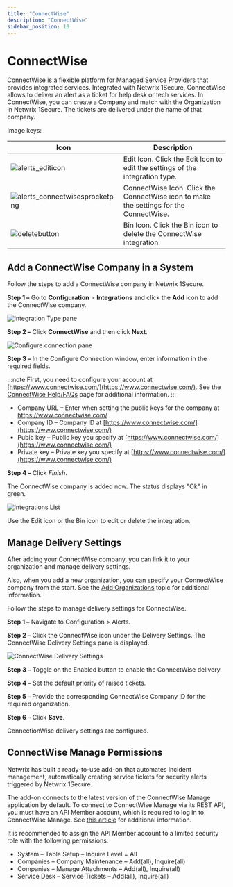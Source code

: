 ```yaml
---
title: "ConnectWise"
description: "ConnectWise"
sidebar_position: 10
---
```


# ConnectWise

ConnectWise is a flexible platform for Managed Service Providers that provides integrated services.
Integrated with Netwrix 1Secure, ConnectWise allows to deliver an alert as a ticket for help desk or
tech services. In ConnectWise, you can create a Company and match with the Organization in Netwrix
1Secure. The tickets are delivered under the name of that company.

Image keys:

| Icon                                                                                                                      | Description                                                                            |
| ------------------------------------------------------------------------------------------------------------------------- | -------------------------------------------------------------------------------------- |
| ![alerts_editicon](/images/1secure/integration/alerts_editicon.webp)                             | Edit Icon. Click the Edit Icon to edit the settings of the integration type.           |
| ![alerts_connectwisesprocketpng](/images/1secure/integration/alerts_connectwisesprocketpng.webp) | ConnectWise Icon. Click the ConnectWise icon to make the settings for the ConnectWise. |
| ![deletebutton](/images/1secure/integration/deletebutton.webp)                                   | Bin Icon. Click the Bin icon to delete the ConnectWise integration                     |

## Add a ConnectWise Company in a System

Follow the steps to add a ConnectWise company in Netwrix 1Secure.

**Step 1 –** Go to **Configuration** > **Integrations** and click the **Add** icon to add the
ConnectWise company.

![Integration Type pane](/images/1secure/integration/integrationtypewindowconnectwise.webp)

**Step 2 –** Click **ConnectWise** and then click **Next**.

![Configure connection pane](/images/1secure/integration/integrationconfigureconnectionconnectwise.webp)

**Step 3 –** In the Configure Connection window, enter information in the required fields.

:::note
First, you need to configure your account at
[https://www.connectwise.com/](https://www.connectwise.com/). See the
[ConnectWise Help/FAQs](https://virtualcommunity.connectwise.com/helphome/faq) page for additional
information.
:::


- Company URL – Enter when setting the public keys for the company at https://www.connectwise.com/
- Company ID – Company ID at [https://www.connectwise.com/](https://www.connectwise.com/)
- Pubic key – Public key you specify at [https://www.connectwise.com/](https://www.connectwise.com/)
- Private key – Private key you specify at
  [https://www.connectwise.com/](https://www.connectwise.com/)

**Step 4 –** Click _Finish_.

The ConnectWise company is added now. The status displays "Ok" in green.

![Integrations List](/images/1secure/integration/connectwise.webp)

Use the Edit icon or the Bin icon to edit or delete the integration.

## Manage Delivery Settings

After adding your ConnectWise company, you can link it to your organization and manage delivery
settings.

Also, when you add a new organization, you can specify your ConnectWise company from the start. See
the [Add Organizations](/docs/1secure/admin/organizations/addorganizations.md) topic for additional
information.

Follow the steps to manage delivery settings for ConnectWise.

**Step 1 –** Navigate to Configuration > Alerts.

**Step 2 –** Click the ConnectWise icon under the Delivery Settings. The ConnectWise Delivery
Settings pane is displayed.

![ConnectWise Delivery Settings](/images/1secure/integration/alerts_connectwisedeliverysettings.webp)

**Step 3 –** Toggle on the Enabled button to enable the ConnectWise delivery.

**Step 4 –** Set the default priority of raised tickets.

**Step 5 –** Provide the corresponding ConnectWise Company ID for the required organization.

**Step 6 –** Click **Save**.

ConnectionWise delivery settings are configured.

## ConnectWise Manage Permissions

Netwrix has built a ready-to-use add-on that automates incident management, automatically creating
service tickets for security alerts triggered by Netwrix 1Secure.

The add-on connects to the latest version of the ConnectWise Manage application by default. To
connect to ConnectWise Manage via its REST API, you must have an API Member account, which is
required to log in to ConnectWise Manage. See
[this article](https://docs.connectwise.com/ConnectWise_Documentation/090/040/010/040) for
additional information.

It is recommended to assign the API Member account to a limited security role with the following
permissions:

- System – Table Setup – Inquire Level = All
- Companies – Company Maintenance – Add(all), Inquire(all)
- Companies – Manage Attachments – Add(all), Inquire(all)
- Service Desk – Service Tickets – Add(all), Inquire(all)
